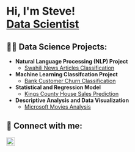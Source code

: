 <h1>Hi, I'm Steve! <br/><a href="https://github.com/stevegithinji">Data Scientist</a>

<h2>👨‍💻 Data Science Projects:</h2>

- <b>Natural Language Processing (NLP) Project </b>
  - [Swahili News Articles Classification]([https://github.com/stevegithinji/Bank-Customer-Churn-Classification](https://github.com/stevegithinji/News-Classification))
- <b>Machine Learning Classifcation Project </b>
  - [Bank Customer Churn Classification](https://github.com/stevegithinji/Bank-Customer-Churn-Classification)
- <b>Statistical and Regression Model</b>
  - [Kings County House Sales Prediction](https://github.com/stevegithinji/King-County-House-Sales-Model) 
- <b>Descriptive Analysis and Data Visualization</b>
  - [Microsoft Movies Analysis](https://github.com/stevegithinji/Microsoft-Movies-Analysis)


<h2> 🤳 Connect with me:</h2>

[<img align="left" alt="JoshMadakor | LinkedIn" width="22px" src="https://cdn.jsdelivr.net/npm/simple-icons@v3/icons/linkedin.svg" />][linkedin]

[linkedin]: https://linkedin.com/in/steve-githinji-10ba0114a

<!--
**joshmadakor1/joshmadakor1** is a ✨ _special_ ✨ repository because its `README.md` (this file) appears on your GitHub profile.

Here are some ideas to get you started:

- 🔭 I’m currently working on ...
- 🌱 I’m currently learning ...
- 👯 I’m looking to collaborate on ...
- 🤔 I’m looking for help with ...
- 💬 Ask me about ...
- 📫 How to reach me: ...
- 😄 Pronouns: ...
- ⚡ Fun fact: ...
-->

